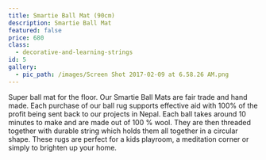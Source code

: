 ```yaml
---
title: Smartie Ball Mat (90cm)
description: Smartie Ball Mat
featured: false
price: 680
class:
  - decorative-and-learning-strings
id: 5
gallery:
  - pic_path: /images/Screen Shot 2017-02-09 at 6.58.26 AM.png
---
```



Super ball mat for the floor. Our Smartie Ball Mats are fair trade and hand made. Each purchase of our ball rug supports effective aid with 100% of the profit being sent back to our projects in Nepal. Each ball takes around 10 minutes to make and are made out of 100 % wool. They are then threaded together with durable string which holds them all together in a circular shape. These rugs are perfect for a kids playroom, a meditation corner or simply to brighten up your home.
